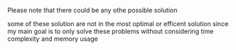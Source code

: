 Please note that there could be any othe possible solution

some of these solution are not in the most optimal or efficent solution since my main goal is to only solve these problems without considering time complexity and memory usage
